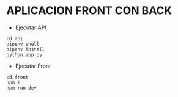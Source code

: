 # APLICACION FRONT CON BACK

- Ejecutar API
```shell
cd api
pipenv shell
pipenv install
python app.py
```

- Ejecutar Front
```shell
cd front
npm i
npm run dev
```
